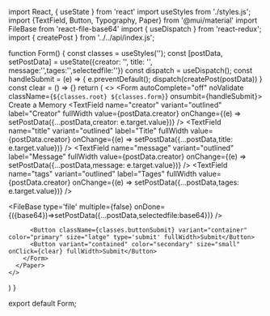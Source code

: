 import React, { useState } from 'react'
import useStyles from './styles.js';
import {TextField, Button, Typography, Paper} from '@mui/material'
import FileBase from 'react-file-base64'
import { useDispatch } from 'react-redux';
import { createPost } from '../../api/index.js';

function Form() {
  const classes = useStyles('');
  const [postData, setPostData] = useState({creator: '', title: '', message:'',tages:'',selectedfile:''})
  const dispatch = useDispatch();
  const handleSubmit = (e) => {
    e.preventDefault();
    dispatch(createPost(postData))
  }
  const clear = () => {}
  return (
    <>
      <Paper className={classes.paper}>
        <Form autoComplete="off" noValidate className={`${classes.root} ${classes.form}`} onsumbit={handleSubmit}>
          <Typography wariant="h6">Create a Memory</Typography>
          <TextField name="creator" variant="outlined" label="Creator" fullWidth value={postData.creator}  onChange={(e) => setPostData({...postData,creator: e.target.value})} />
          <TextField name="title" variant="outlined" label="Title" fullWidth value={postData.creator}  onChange={(e) => setPostData({...postData,title: e.target.value})} />
          <TextField name="message" variant="outlined" label="Message" fullWidth value={postData.creator}  onChange={(e) => setPostData({...postData,message: e.target.value})} />
          <TextField name="tags" variant="outlined" label="Tages" fullWidth value={postData.creator}  onChange={(e) => setPostData({...postData,tages: e.target.value})} />
          <div className={classes.fileInput}>
            <FileBase
              type='file'
              multiple={false}
              onDone={({base64})=>setPostData({...postData,selectedfile:base64})}
              />
          </div>

          <Button className={classes.buttonSubmit} variant="container" color="primary" size="latge" type='submit' fullWidth>Submit</Button>
          <Button variant="contained" color="secondary" size="small" onClick={clear} fullWidth>Submit</Button>
        </Form>
      </Paper>
    </>
  )
}

export default Form;